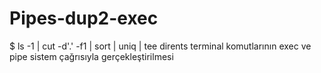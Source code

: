 # Pipes-dup2-exec
$ ls -1 | cut -d'.' -f1 | sort | uniq | tee dirents terminal komutlarının exec ve pipe sistem çağrısıyla gerçekleştirilmesi
